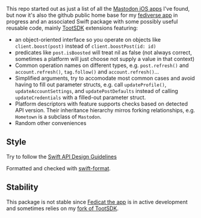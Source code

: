This repo started out as just a list of all the [Mastodon iOS apps](iosapps.md) I've found, but now it's also the github public home base for my [fediverse app](https://fedicat.com/) in progress and an associated Swift package with some possibly useful reusable code, mainly [TootSDK](https://github.com/TootSDK/TootSDK) extensions featuring:

- an object-oriented interface so you operate on objects like `client.boost(post)` instead of `client.boostPost(id: id)`
- predicates like `post.isBoosted` will treat nil as false (not always correct, sometimes a platform will just choose not supply a value in that context)
- Common operation names on different types, e.g. `post.refresh()` and `account.refresh()`, `tag.follow()` and `account.refresh()`...
- Simplified arguments, try to accomodate most common cases and avoid having to fill out parameter structs, e.g. call `updateProfile()`, `updateAccountSettings`, and `updatePostDefaults` instead of calling `updateCredentials` with a filled-out parameter struct.
- Platform descriptors with feature supports checks based on detected API version. Their inheritance hierarchy mirros forking relationships, e.g. `Hometown` is a subclass of `Mastodon`.
- Random other conveniences

## Style

Try to follow the [Swift API Design Guidelines](https://www.swift.org/documentation/api-design-guidelines/)

Formatted and checked with [swift-format](https://github.com/apple/swift-format).

## Stability

This package is not stable since [Fedicat the app](https://fedicat.com/) is in active development and sometimes relies on my [fork of TootSDK](https://github.com/technicat/TootSDK).
